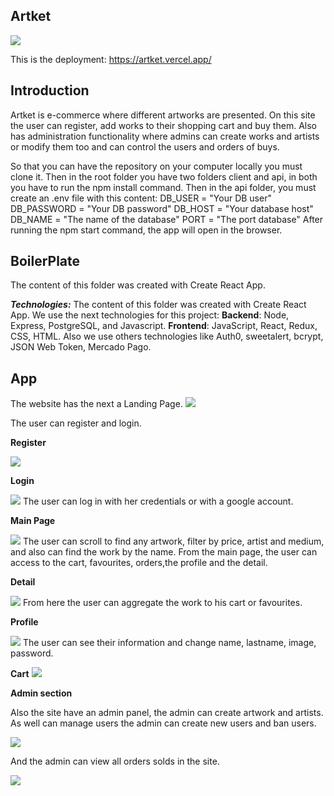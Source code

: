 ## Artket

<img src="../client/assets/LandingPage.png"> </img>

This is the deployment:
https://artket.vercel.app/

## Introduction

Artket is e-commerce where different artworks are presented. On this site the user can register,
add works to their shopping cart and buy them. Also has administration functionality where
admins can create works and artists or modify them too and can control the users and orders of buys.

So that you can have the repository on your computer locally you must clone it. Then in the root folder
you have two folders client and api, in both you have to run the npm install command. Then in the api folder,
you must create an .env file with this content: DB_USER = "Your DB user" DB_PASSWORD = "Your DB password"
DB_HOST = "Your database host" DB_NAME = "The name of the database" PORT = "The port database" After running
the npm start command, the app will open in the browser.

## BoilerPlate

The content of this folder was created with Create React App.

**_Technologies:_**
The content of this folder was created with Create React App.
We use the next technologies for this project: **Backend**: Node, Express, PostgreSQL, and Javascript. **Frontend**: JavaScript, React, Redux, CSS, HTML. Also we use others technologies like Auth0, sweetalert, bcrypt, JSON Web Token, Mercado Pago.

## App

The website has the next a Landing Page.
<img src="../client/assets/LandingPage.png"> </img>

The user can register and login.

**Register**

<img src="../client/assets/Register.png"> </img>

**Login**

<img src="../client/assets/Login.png"> </img>
The user can log in with her credentials or with a google account.

**Main Page**

<img src="../client/assets/MainPage.gif"> </img>
The user can scroll to find any artwork, filter by price, artist and medium, and also can find the work by the name.
From the main page, the user can access to the cart, favourites, orders,the profile and the detail.

**Detail**

<img src="../client/assets/Detail.png"> </img>
From here the user can aggregate the work to his cart or favourites.

**Profile**

<img src="../client/assets/UserInfo.png"> </img>
The user can see their information and change name, lastname, image, password.

**Cart**
<img src="../client/assets/Carrito.png"> </img>

**Admin section**

Also the site have an admin panel, the admin can create artwork and artists.
As well can manage users the admin can create new users and ban users.

<img src="../client/assets/AdminPanel.png"> </img>

And the admin can view all orders solds in the site.

<img src="../client/assets/Orders.png"> </img>







